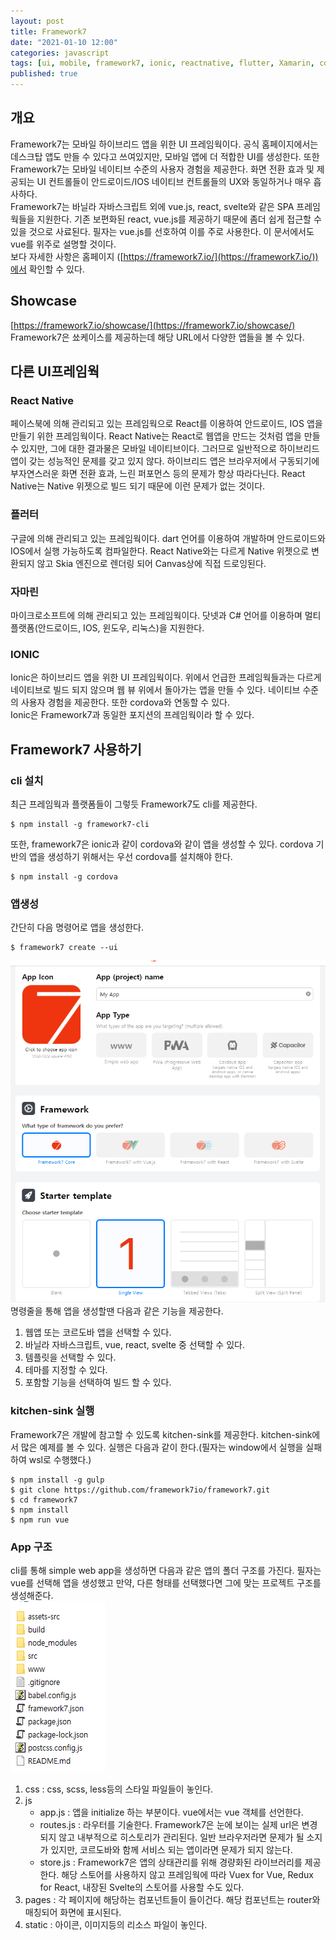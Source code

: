 ```yaml
---
layout: post
title: Framework7
date: "2021-01-10 12:00"
categories: javascript
tags: [ui, mobile, framework7, ionic, reactnative, flutter, Xamarin, cordova]
published: true
---
```


## 개요
Framework7는 모바일 하이브리드 앱을 위한 UI 프레임웍이다. 공식 홈페이지에서는 데스크탑 앱도 만들 수 있다고 쓰여있지만, 모바일 앱에 더 적합한 UI를 생성한다. 또한 Framework7는 모바일 네이티브 수준의 사용자 경험을 제공한다. 화면 전환 효과 및 제공되는 UI 컨트롤들이 안드로이드/IOS 네이티브 컨트롤들의 UX와 동일하거나 매우 흡사하다.<br/>
Framework7는 바닐라 자바스크립트 외에 vue.js, react, svelte와 같은 SPA 프레임웍들을 지원한다. 기존 보편화된 react, vue.js를 제공하기 때문에 좀더 쉽게 접근할 수 있을 것으로 사료된다. 필자는 vue.js를 선호하여 이를 주로 사용한다. 이 문서에서도 vue를 위주로 설명할 것이다.<br/>
보다 자세한 사항은 홈페이지 ([https://framework7.io/](https://framework7.io/))에서 확인할 수 있다.

## Showcase
[https://framework7.io/showcase/](https://framework7.io/showcase/) Framework7은 쑈케이스를 제공하는데 해당 URL에서 다양한 앱들을 볼 수 있다.


## 다른 UI프레임웍
### React Native
페이스북에 의해 관리되고 있는 프레임웍으로 React를 이용하여 안드로이드, IOS 앱을 만들기 위한 프레임웍이다. React Native는 React로 웹앱을 만드는 것처럼 앱을 만들 수 있지만, 그에 대한 결과물은 모바일 네이티브이다. 그러므로 일반적으로 하이브리드 앱이 갖는 성능적인 문제를 갖고 있지 않다. 하이브리드 앱은 브라우저에서 구동되기에 부자연스러운 화면 전환 효과, 느린 퍼포먼스 등의 문제가 항상 따라다닌다. React Native는 Native 위젯으로 빌드 되기 때문에 이런 문제가 없는 것이다.

### 플러터
구글에 의해 관리되고 있는 프레임웍이다. dart 언어를 이용하여 개발하며 안드로이드와 IOS에서 실행 가능하도록 컴파일한다. React Native와는 다르게 Native 위젯으로 변환되지 않고 Skia 엔진으로 렌더링 되어 Canvas상에 직접 드로잉된다.

### 자마린
마이크로소프트에 의해 관리되고 있는 프레임웍이다. 닷넷과 C# 언어를 이용하며 멀티플랫폼(안드로이드, IOS, 윈도우, 리눅스)을 지원한다. 

### IONIC
Ionic은 하이브리드 앱을 위한 UI 프레임웍이다. 위에서 언급한 프레임웍들과는 다르게 네이티브로 빌드 되지 않으며 웹 뷰 위에서 돌아가는 앱을 만들 수 있다. 네이티브 수준의 사용자 경험을 제공한다. 또한 cordova와 연동할 수 있다.<br/>
Ionic은 Framework7과 동일한 포지션의 프레임웍이라 할 수 있다.

## Framework7 사용하기
### cli 설치
최근 프레임웍과 플랫폼들이 그렇듯 Framework7도 cli를 제공한다.
```
$ npm install -g framework7-cli
```
또한, framework7은 ionic과 같이 cordova와 같이 앱을 생성할 수 있다. cordova 기반의 앱을 생성하기 위해서는 우선 cordova를 설치해야 한다.
```
$ npm install -g cordova
```
### 앱생성
간단히 다음 명령어로 앱을 생성한다.
```
$ framework7 create --ui
```
![앱생성](/assets/images/2021-01-10/framework7-create-app.png)<br/>
명령줄을 통해 앱을 생성할땐 다음과 같은 기능을 제공한다.
1. 웹앱 또는 코르도바 앱을 선택할 수 있다.
2. 바닐라 자바스크립트, vue, react, svelte 중 선택할 수 있다.
3. 템플릿을 선택할 수 있다.
4. 테마를 지정할 수 있다.
5. 포함할 기능을 선택하여 빌드 할 수 있다.

### kitchen-sink 실행
Framework7은 개발에 참고할 수 있도록 kitchen-sink를 제공한다. kitchen-sink에서 많은 예제를 볼 수 있다. 실행은 다음과 같이 한다.(필자는 window에서 실행을 실패하여 wsl로 수행했다.)
```
$ npm install -g gulp
$ git clone https://github.com/framework7io/framework7.git
$ cd framework7
$ npm install
$ npm run vue
```

### App 구조
cli를 통해 simple web app을 생성하면 다음과 같은 앱의 폴더 구조를 가진다. 필자는 vue를 선택해 앱을 생성했고 만약, 다른 형태를 선택했다면 그에 맞는 프로젝트 구조를 생성해준다.<br/>
![폴더구조](/assets/images/2021-01-10/folder.png)

1. css : css, scss, less등의 스타일 파일들이 놓인다.
2. js
	- app.js : 앱을 initialize 하는 부분이다. vue에서는 vue 객체를 선언한다.
	- routes.js : 라우터를 기술한다. Framework7은 눈에 보이는 실제 url은 변경되지 않고 내부적으로 히스토리가 관리된다. 일반 브라우저라면 문제가 될 소지가 있지만, 코르도바와 함께 서비스 되는 앱이라면 문제가 되지 않는다.
	- store.js : Framework7은 앱의 상태관리를 위해 경량화된 라이브러리를 제공한다. 해당 스토어를 사용하지 않고 프레임웍에 따라 Vuex for Vue, Redux for React, 내장된 Svelte의 스토어를 사용할 수도 있다.
3. pages : 각 페이지에 해당하는 컴포넌트들이 들이건다. 해당 컴포넌트는 router와 매칭되어 화면에 표시된다.
4. static : 아이콘, 이미지등의 리소스 파일이 놓인다.

